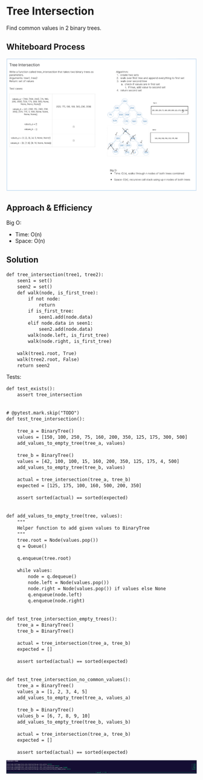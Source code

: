 # Tree Intersection
<!-- Description of the challenge -->
Find common values in 2 binary trees.

## Whiteboard Process
<!-- Embedded whiteboard image -->
![Tree Intersection Whiteboard](./tree_intersection.png)

## Approach & Efficiency
<!-- What approach did you take? Why? What is the Big O space/time for this approach? -->

Big O:

- Time: O(n)
- Space: O(n)

## Solution
<!-- Show how to run your code, and examples of it in action -->
```
def tree_intersection(tree1, tree2):
    seen1 = set()
    seen2 = set()
    def walk(node, is_first_tree):
        if not node:
            return
        if is_first_tree:
            seen1.add(node.data)
        elif node.data in seen1:
            seen2.add(node.data)
        walk(node.left, is_first_tree)
        walk(node.right, is_first_tree)

    walk(tree1.root, True)
    walk(tree2.root, False)
    return seen2
```

Tests:
```
def test_exists():
    assert tree_intersection


# @pytest.mark.skip("TODO")
def test_tree_intersection():

    tree_a = BinaryTree()
    values = [150, 100, 250, 75, 160, 200, 350, 125, 175, 300, 500]
    add_values_to_empty_tree(tree_a, values)

    tree_b = BinaryTree()
    values = [42, 100, 100, 15, 160, 200, 350, 125, 175, 4, 500]
    add_values_to_empty_tree(tree_b, values)

    actual = tree_intersection(tree_a, tree_b)
    expected = [125, 175, 100, 160, 500, 200, 350]

    assert sorted(actual) == sorted(expected)


def add_values_to_empty_tree(tree, values):
    """
    Helper function to add given values to BinaryTree
    """
    tree.root = Node(values.pop())
    q = Queue()

    q.enqueue(tree.root)

    while values:
        node = q.dequeue()
        node.left = Node(values.pop())
        node.right = Node(values.pop()) if values else None
        q.enqueue(node.left)
        q.enqueue(node.right)


def test_tree_intersection_empty_trees():
    tree_a = BinaryTree()
    tree_b = BinaryTree()

    actual = tree_intersection(tree_a, tree_b)
    expected = []

    assert sorted(actual) == sorted(expected)


def test_tree_intersection_no_common_values():
    tree_a = BinaryTree()
    values_a = [1, 2, 3, 4, 5]
    add_values_to_empty_tree(tree_a, values_a)

    tree_b = BinaryTree()
    values_b = [6, 7, 8, 9, 10]
    add_values_to_empty_tree(tree_b, values_b)

    actual = tree_intersection(tree_a, tree_b)
    expected = []

    assert sorted(actual) == sorted(expected)
```
![Tree Intersection Tests](./tree_intersection_tests.png)